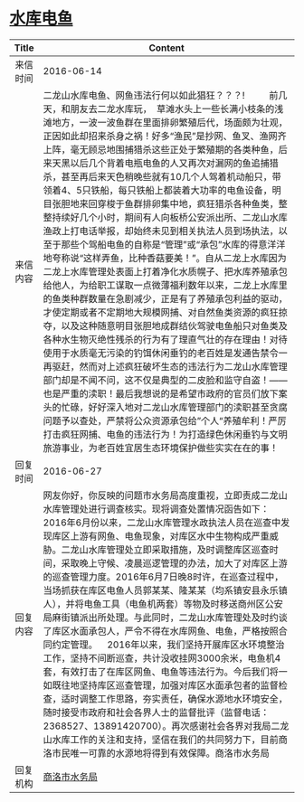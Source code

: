 # <a href="http://www.shangluo.gov.cn/zmhd/ldxxxx.jsp?urltype=leadermail.LeaderMailContentUrl&wbtreeid=1112&leadermailid=3665">水库电鱼</a>
|Title|Content|
|:---:|---|
|来信时间|2016-06-14|
|来信内容|二龙山水库电鱼、网鱼违法行何以如此猖狂？？？!          前几天，和朋友去二龙水库玩，  草滩水头上一些长满小枝条的浅滩地方，一波一波鱼群在里面排卵繁殖后代，场面颇为壮观，正因如此却招来杀身之祸！好多“渔民”是抄网、鱼叉、渔网齐上阵，毫无顾忌地围捕猎杀这些正处于繁殖期的各类种鱼，后来天黑以后几个背着电瓶电鱼的人又再次对漏网的鱼追捕猎杀，甚至再后来天色稍晚些就有10几个人驾着机动船只，带领着4、5只铁船，每只铁船上都装着大功率的电鱼设备，明目张胆地来回穿梭于鱼群排卵集中地，疯狂猎杀各种鱼类，整整持续好几个小时，期间有人向板桥公安派出所、二龙山水库渔政上打电话举报，却始终未见到相关执法人员到场执法，以至于那些个驾船电鱼的自称是“管理”或“承包”水库的得意洋洋地夸称说“这样弄鱼，比种香菇要美！”。自从二龙上水库因为二龙上水库管理处表面上打着净化水质幌子、把水库养殖承包给他人，为给职工谋取一点微薄福利数年以来，二龙上水库里的鱼类种群数量在急剧减少，正是有了养殖承包利益的驱动，才使定期或者不定期地大规模网捕、对自然鱼类资源的疯狂掠夺，以及这种随意明目张胆地成群结伙驾驶电鱼船只对鱼类及各种水生物灭绝性残杀的行为有了理直气壮的存在理由！对待使用于水质毫无污染的钓饵休闲垂钓的老百姓是发通告禁令一再驱赶，然而对上述疯狂破坏生态的违法行为二龙山水库管理部门却是不闻不问，这不仅是典型的二皮脸和监守自盗！——也是严重的渎职！最后我想说的是希望市政府的官员们放下案头的忙碌，好好深入地对二龙山水库管理部门的渎职甚至贪腐问题予以查处，严禁将公众资源承包给”个人“养殖牟利！严厉打击疯狂网捕、电鱼的违法行为！为打造绿色休闲垂钓与文明旅游事业，为老百姓宜居生态环境保护做些实实在在的事！|
|回复时间|2016-06-27|
|回复内容|网友你好，你反映的问题市水务局高度重视，立即责成二龙山水库管理处进行调查核实。现将调查处置情况函告如下：    2016年6月份以来，二龙山水库管理水政执法人员在巡查中发现库区上游有网鱼、电鱼现象，对库区水中生物构成严重威胁。二龙山水库管理处立即采取措施，及时调整库区巡查时间，采取晚上守候、凌晨巡逻管理的办法，加大了对库区上游的巡查管理力度。2016年6月7日晚8时许，在巡查过程中，当场抓获在库区电鱼人员郭某某、隆某某（均系镇安县永乐镇人），并将电鱼工具（电鱼机两套）等物及时移送商州区公安局麻街镇派出所处理。与此同时，二龙山水库管理处及时约谈了库区水面承包人，严令不得在水库网鱼、电鱼，严格按照合同约定管理。    2016年以来，我们坚持开展库区水环境整治工作，坚持不间断巡查，共计没收挂网3000余米，电鱼机4套，有效打击了在库区网鱼、电鱼等违法行为。今后我们将一如既往地坚持库区巡查管理，加强对库区水面承包者的监督检查，适时调整工作思路，夯实责任，确保水源地水环境安全，随时接受市政府和社会各界人士的监督批评（监督电话：2368527、13891420700）。再次感谢社会各界对我局二龙山水库工作的关注和支持，坚信在我们的共同努力下，目前商洛市民唯一可靠的水源地将得到有效保障。商洛市水务局|
|回复机构|<a href="../../categories/agencies/商洛市水务局.md">商洛市水务局</a>|